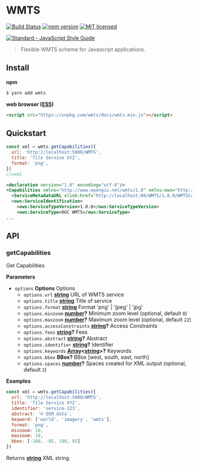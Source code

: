 # WMTS

[![Build Status](https://travis-ci.org/DenisCarriere/wmts.svg?branch=master)](https://travis-ci.org/DenisCarriere/wmts)
[![npm version](https://badge.fury.io/js/wmts.svg)](https://badge.fury.io/js/wmts)
[![MIT licensed](https://img.shields.io/badge/license-MIT-blue.svg)](https://raw.githubusercontent.com/DenisCarriere/wmts/master/LICENSE)

<!-- Line Break -->

[![Standard - JavaScript Style Guide](https://cdn.rawgit.com/feross/standard/master/badge.svg)](https://github.com/feross/standard)

> Flexible WMTS scheme for Javascript applications.

## Install

**npm**

```bash
$ yarn add wmts
```

**web browser ([ES5](https://kangax.github.io/compat-table/es5))**

```html
<script src="https://unpkg.com/wmts/docs/wmts.min.js"></script>
```

## Quickstart

```javascript
const xml = wmts.getCapabilities({
  url: 'http://localhost:5000/WMTS',
  title: 'Tile Service XYZ',
  format: 'png',
})
//=xml
```

```xml
<declaration version="1.0" encoding="utf-8"/>
<Capabilities xmlns="http://www.opengis.net/wmts/1.0" xmlns:ows="http://www.opengis.net/ows/1.1" xmlns:xlink="http://www.w3.org/1999/xlink" xmlns:xsi="http://www.w3.org/2001/XMLSchema-instance" xmlns:gml="http://www.opengis.net/gml" xsi:schemaLocation="http://www.opengis.net/wmts/1.0 http://schemas.opengis.net/wmts/1.0/wmtsGetCapabilities_response.xsd" version="1.0.0">
  <ServiceMetadataURL xlink:href="http://localhost:80/WMTS/1.0.0/WMTSCapabilities.xml"/>
  <ows:ServiceIdentification>
    <ows:ServiceTypeVersion>1.0.0</ows:ServiceTypeVersion>
    <ows:ServiceType>OGC WMTS</ows:ServiceType>
...
```

## API

<!-- Generated by documentation.js. Update this documentation by updating the source code. -->

### getCapabilities

Get Capabilities

**Parameters**

-   `options` **Options** Options
    -   `options.url` **[string](https://developer.mozilla.org/en-US/docs/Web/JavaScript/Reference/Global_Objects/String)** URL of WMTS service
    -   `options.title` **[string](https://developer.mozilla.org/en-US/docs/Web/JavaScript/Reference/Global_Objects/String)** Title of service
    -   `options.format` **[string](https://developer.mozilla.org/en-US/docs/Web/JavaScript/Reference/Global_Objects/String)** Format 'png' | 'jpeg' | 'jpg'
    -   `options.minzoom` **[number](https://developer.mozilla.org/en-US/docs/Web/JavaScript/Reference/Global_Objects/Number)?** Minimum zoom level (optional, default `0`)
    -   `options.maxzoom` **[number](https://developer.mozilla.org/en-US/docs/Web/JavaScript/Reference/Global_Objects/Number)?** Maximum zoom level (optional, default `22`)
    -   `options.accessConstraints` **[string](https://developer.mozilla.org/en-US/docs/Web/JavaScript/Reference/Global_Objects/String)?** Access Constraints
    -   `options.fees` **[string](https://developer.mozilla.org/en-US/docs/Web/JavaScript/Reference/Global_Objects/String)?** Fees
    -   `options.abstract` **[string](https://developer.mozilla.org/en-US/docs/Web/JavaScript/Reference/Global_Objects/String)?** Abstract
    -   `options.identifier` **[string](https://developer.mozilla.org/en-US/docs/Web/JavaScript/Reference/Global_Objects/String)?** Identifier
    -   `options.keywords` **[Array](https://developer.mozilla.org/en-US/docs/Web/JavaScript/Reference/Global_Objects/Array)&lt;[string](https://developer.mozilla.org/en-US/docs/Web/JavaScript/Reference/Global_Objects/String)>?** Keywords
    -   `options.bbox` **BBox?** BBox [west, south, east, north]
    -   `options.spaces` **[number](https://developer.mozilla.org/en-US/docs/Web/JavaScript/Reference/Global_Objects/Number)?** Spaces created for XML output (optional, default `2`)

**Examples**

```javascript
const xml = wmts.getCapabilities({
  url: 'http://localhost:5000/WMTS',
  title: 'Tile Service XYZ',
  identifier: 'service-123',
  abstract: '© OSM data',
  keyword: ['world', 'imagery', 'wmts'],
  format: 'png',
  minzoom: 10,
  maxzoom: 18,
  bbox: [-180, -85, 180, 85]
})
```

Returns **[string](https://developer.mozilla.org/en-US/docs/Web/JavaScript/Reference/Global_Objects/String)** XML string
